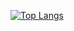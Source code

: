 [![Top Langs](https://github-readme-stats.vercel.app/api/top-langs/?username=keishibuki
)](https://github.com/anuraghazra/github-readme-stats)

<!--
**keishibuki/keishibuki** is a ✨ _special_ ✨ repository because its `README.md` (this file) appears on your GitHub profile.

Here are some ideas to get you started:

- 🔭 I’m currently working on ...
- 🌱 I’m currently learning ...
- 👯 I’m looking to collaborate on ...
- 🤔 I’m looking for help with ...
- 💬 Ask me about ...
- 📫 How to reach me: ...
- 😄 Pronouns: ...
- ⚡ Fun fact: ...
-->
